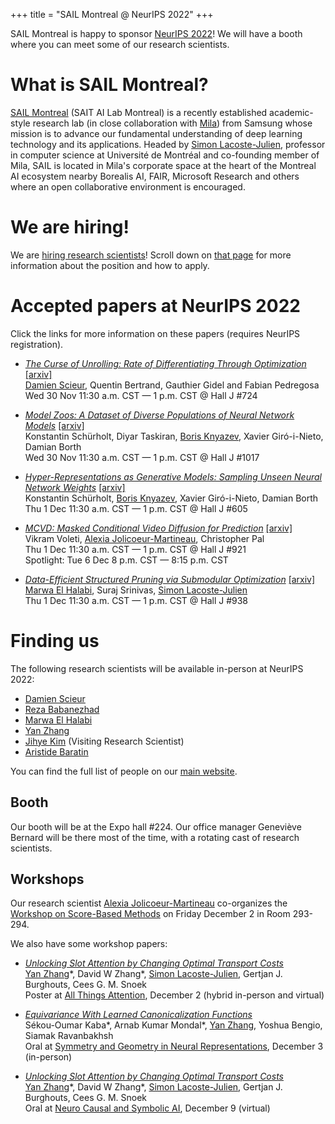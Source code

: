 +++
title = "SAIL Montreal @ NeurIPS 2022"
+++



SAIL Montreal is happy to sponsor [NeurIPS 2022](https://neurips.cc/Conferences/2022/)! We will have a booth where you can meet some of our research scientists.

# What is SAIL Montreal?
[SAIL Montreal](https://www.sait.samsung.co.kr/saithome/about/labs.do) (SAIT AI Lab Montreal) is a recently established academic-style research lab (in close collaboration with [Mila](https://mila.quebec/)) from Samsung whose mission is to advance our fundamental understanding of deep learning technology and its applications. Headed by [Simon Lacoste-Julien](https://mila.quebec/en/person/simon-lacoste-julien/), professor in computer science at Université de Montréal and co-founding member of Mila, SAIL is located in Mila's corporate space at the heart of the Montreal AI ecosystem nearby Borealis AI, FAIR, Microsoft Research and others where an open collaborative environment is encouraged.

# We are hiring!
We are [hiring research scientists](https://www.sait.samsung.co.kr/saithome/about/labs.do)! Scroll down on [that page](https://www.sait.samsung.co.kr/saithome/about/labs.do) for more information about the position and how to apply.


# Accepted papers at NeurIPS 2022
Click the links for more information on these papers (requires NeurIPS registration).

- <i>[The Curse of Unrolling: Rate of Differentiating Through Optimization](https://nips.cc/virtual/2022/poster/54166)</i> [[arxiv]](https://arxiv.org/abs/2209.13271)<br />
<u>Damien Scieur</u>, Quentin Bertrand, Gauthier Gidel and Fabian Pedregosa<br />
Wed 30 Nov 11:30 a.m. CST — 1 p.m. CST @ Hall J #724

- <i>[Model Zoos: A Dataset of Diverse Populations of Neural Network Models](https://nips.cc/virtual/2022/poster/55727)</i> [[arxiv]](https://arxiv.org/abs/2209.14764)<br />
Konstantin Schürholt, Diyar Taskiran, <u>Boris Knyazev</u>, Xavier Giró-i-Nieto, Damian Borth<br />
Wed 30 Nov 11:30 a.m. CST — 1 p.m. CST @ Hall J #1017

- <i>[Hyper-Representations as Generative Models: Sampling Unseen Neural Network Weights](https://nips.cc/virtual/2022/poster/53429)</i> [[arxiv]](https://arxiv.org/abs/2209.14733)<br />
Konstantin Schürholt, <u>Boris Knyazev</u>, Xavier Giró-i-Nieto, Damian Borth<br />
Thu 1 Dec 11:30 a.m. CST — 1 p.m. CST @ Hall J #605

- <i>[MCVD: Masked Conditional Video Diffusion for Prediction](https://nips.cc/virtual/2022/poster/54707)</i> [[arxiv]](https://arxiv.org/abs/2205.09853)<br />
Vikram Voleti, <u>Alexia Jolicoeur-Martineau</u>, Christopher Pal<br />
Thu 1 Dec 11:30 a.m. CST — 1 p.m. CST @ Hall J #921<br />
Spotlight: Tue 6 Dec 8 p.m. CST — 8:15 p.m. CST 

- <i>[Data-Efficient Structured Pruning via Submodular Optimization](https://nips.cc/virtual/2022/poster/54208)</i> [[arxiv]](https://arxiv.org/abs/2203.04940)<br />
<u>Marwa El Halabi</u>, Suraj Srinivas, <u>Simon Lacoste-Julien</u><br />
Thu 1 Dec 11:30 a.m. CST — 1 p.m. CST @ Hall J #938



# Finding us
The following research scientists will be available in-person at NeurIPS 2022:
- [Damien Scieur](https://scholar.google.com/citations?user=hNscQzgAAAAJ)
- [Reza Babanezhad](https://scholar.google.ca/citations?hl=en&user=KLrwPsgAAAAJ)
- [Marwa El Halabi](https://scholar.google.com/citations?user=Vd6RW7cAAAAJ)
- [Yan Zhang](https://scholar.google.com/citations?user=XtCqbfEAAAAJ)
- [Jihye Kim](https://scholar.google.com/citations?user=USrf_BYAAAAJ) (Visiting Research Scientist)
- [Aristide Baratin](https://scholar.google.com/citations?user=ZK7OfxkAAAAJ&hl=en&oi=ao)

You can find the full list of people on our [main website](https://www.sait.samsung.co.kr/saithome/about/labs.do).

## Booth
Our booth will be at the Expo hall #224. Our office manager Geneviève Bernard will be there most of the time, with a rotating cast of research scientists.

## Workshops
Our research scientist [Alexia Jolicoeur-Martineau](https://scholar.google.com/citations?user=0qytQ1oAAAAJ&hl=en) co-organizes the [Workshop on Score-Based Methods](https://score-based-methods-workshop.github.io/) on Friday December 2 in Room 293-294.

We also have some workshop papers:

- <i>[Unlocking Slot Attention by Changing Optimal Transport Costs](https://attention-learning-workshop.github.io/2022/papers/zhang-unlocking_slot_attention_by_changing_optimal_transport_costs.pdf)</i><br />
<u>Yan Zhang</u>\*, David W Zhang\*, <u>Simon Lacoste-Julien</u>, Gertjan J. Burghouts, Cees G. M. Snoek<br />
Poster at [All Things Attention](https://attention-learning-workshop.github.io/), December 2 (hybrid in-person and virtual)

- <i>[Equivariance With Learned Canonicalization Functions](https://openreview.net/forum?id=pVD1k8ge25a)</i><br />
Sékou-Oumar Kaba\*, Arnab Kumar Mondal\*, <u>Yan Zhang</u>, Yoshua Bengio, Siamak Ravanbakhsh<br />
Oral at [Symmetry and Geometry in Neural Representations](https://www.neurreps.org/), December 3 (in-person)

- <i>[Unlocking Slot Attention by Changing Optimal Transport Costs](https://ncsi.cause-lab.net/pdf/nCSI_2.pdf)</i><br />
<u>Yan Zhang</u>\*, David W Zhang\*, <u>Simon Lacoste-Julien</u>, Gertjan J. Burghouts, Cees G. M. Snoek<br />
Oral at [Neuro Causal and Symbolic AI](https://ncsi.cause-lab.net/), December 9 (virtual)


<!-- more -->
